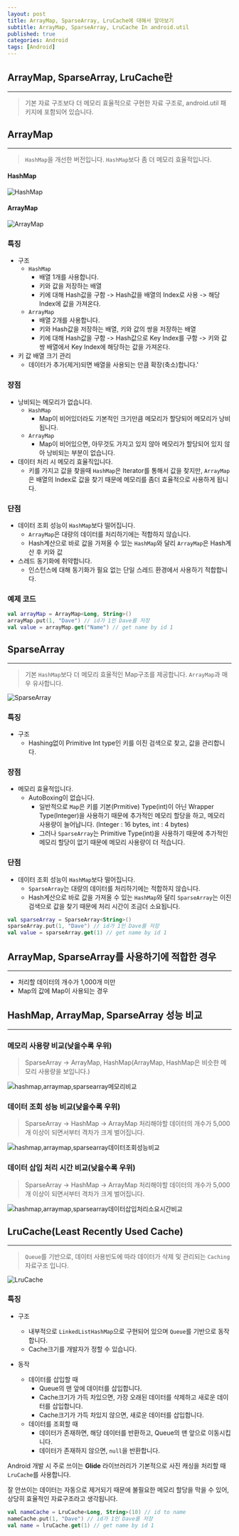 ```yaml
---
layout: post
title: ArrayMap, SparseArray, LruCache에 대해서 알아보기
subtitle: ArrayMap, SparseArray, LruCache In android.util
published: true
categories: Android
tags: [Android]
---
```


## ArrayMap, SparseArray, LruCache란
---
> 기본 자료 구조보다 더 메모리 효율적으로 구현한 자료 구조로, android.util 패키지에 포함되어 있습니다.


## ArrayMap
---
> `HashMap`을 개선한 버전입니다. `HashMap`보다 좀 더 메모리 효율적입니다.

#### HashMap

![HashMap](https://github.com/pknujsp/BestWeather/assets/48265129/6d640467-4eae-4c6c-9756-ac2056fb2947)

#### ArrayMap

![ArrayMap](https://github.com/pknujsp/BestWeather/assets/48265129/7419a527-6fe5-4bdb-973d-3f5554002198)


### 특징

- 구조
  - `HashMap`
    - 배열 1개를 사용합니다.
    - 키와 값을 저장하는 배열
    - 키에 대해 Hash값을 구함 -> Hash값을 배열의 Index로 사용 -> 해당 Index에 값을 가져온다.
  - `ArrayMap`
    - 배열 2개를 사용합니다.
    - 키와 Hash값을 저장하는 배열, 키와 값의 쌍을 저장하는 배열
    - 키에 대해 Hash값을 구함 -> Hash값으로 Key Index를 구함 -> 키와 값 쌍 배열에서 Key Index에 해당하는 값을 가져온다. 
- 키 값 배열 크기 관리
  - 데이터가 추가(제거)되면 배열을 사용되는 만큼 확장(축소)합니다.'


### 장점

- 낭비되는 메모리가 없습니다.
  - `HashMap`
    - Map이 비어있더라도 기본적인 크기만큼 메모리가 할당되어 메모리가 낭비됩니다.
  - `ArrayMap`
    - Map이 비어있으면, 아무것도 가지고 있지 않아 메모리가 할당되어 있지 않아 낭비되는 부분이 없습니다.
- 데이터 처리 시 메모리 효율직입니다.
  - 키를 가지고 값을 찾을때 `HashMap`은 Iterator를 통해서 값을 찾지만, `ArrayMap`은 배열의 Index로 값을 찾기 때문에 메모리를 좀더 효율적으로 사용하게 됩니다.

### 단점

- 데이터 조회 성능이 `HashMap`보다 떨어집니다.
  - `ArrayMap`은 대량의 데이터를 처리하기에는 적합하지 않습니다.
  - Hash계산으로 바로 값을 가져올 수 있는 `HashMap`와 달리 `ArrayMap`은 Hash계산 후 키와 값
- 스레드 동기화에 취약합니다.
  - 인스턴스에 대해 동기화가 필요 없는 단일 스레드 환경에서 사용하기 적합합니다.

### 예제 코드

```kotlin
val arrayMap = ArrayMap<Long, String>()
arrayMap.put(1, "Dave") // id가 1인 Dave를 저장
val value = arrayMap.get("Name") // get name by id 1
```

## SparseArray
---
> 기본 `HashMap`보다 더 메모리 효율적인 Map구조를 제공합니다. `ArrayMap`과 매우 유사합니다.

![SparseArray](https://github.com/pknujsp/KSealedBinding/assets/48265129/78fe36b4-d539-4712-b70f-469d10105c04)


### 특징

- 구조
  - Hashing없이 Primitive Int type인 키를 이진 검색으로 찾고, 값을 관리합니다.

### 장점

- 메모리 효율적입니다.
  - AutoBoxing이 없습니다.
    - 일반적으로 `Map`은 키를 기본(Prmitive) Type(int)이 아닌 Wrapper Type(Integer)을 사용하기 때문에 추가적인 메모리 할당을 하고, 메모리 사용량이 늘어납니다. (Integer : 16 bytes, int : 4 bytes)
    - 그러나 `SparseArray`는 Primitive Type(int)을 사용하기 때문에 추가적인 메모리 할당이 없기 때문에 메모리 사용량이 더 적습니다.


### 단점

- 데이터 조회 성능이 `HashMap`보다 떨어집니다.
  - `SparseArray`는 대량의 데이터를 처리하기에는 적합하지 않습니다.
  - Hash계산으로 바로 값을 가져올 수 있는 `HashMap`와 달리 `SparseArray`는 이진 검색으로 값을 찾기 때문에 처리 시간이 조금더 소요됩니다.


```kotlin
val sparseArray = SparseArray<String>()
sparseArray.put(1, "Dave") // id가 1인 Dave를 저장
val value = sparseArray.get(1) // get name by id 1
```


## ArrayMap, SparseArray를 사용하기에 적합한 경우
---

- 처리할 데이터의 개수가 1,000개 미만
- Map의 값에 Map이 사용되는 경우


## HashMap, ArrayMap, SparseArray 성능 비교
---

### 메모리 사용량 비교(낮을수록 우위)

> SparseArray -> ArrayMap, HashMap(ArrayMap, HashMap은 비슷한 메모리 사용량을 보입니다.)


![hashmap,arraymap,sparsearray메모리비교](https://github.com/pknujsp/KSealedBinding/assets/48265129/60ed8b49-51a9-4052-9bd6-8e1ffe78f41a)

### 데이터 조회 성능 비교(낮을수록 우위)

> SparseArray -> HashMap -> ArrayMap 처리해야할 데이터의 개수가 5,000개 이상이 되면서부터 격차가 크게 벌어집니다.


![hashmap,arraymap,sparsearray데이터조회성능비교](https://github.com/pknujsp/KSealedBinding/assets/48265129/e17ac0e9-c313-4cd2-bc15-8f8626a4f4fc)

### 데이터 삽입 처리 시간 비교(낮을수록 우위)

> SparseArray -> HashMap -> ArrayMap 처리해야할 데이터의 개수가 5,000개 이상이 되면서부터 격차가 크게 벌어집니다.


![hashmap,arraymap,sparsearray데이터삽입처리소요시간비교](https://github.com/pknujsp/KSealedBinding/assets/48265129/f7f6beb8-86d0-46c5-adc7-7d0b1e680853)


## LruCache(Least Recently Used Cache)
---

> `Queue`를 기반으로, 데이터 사용빈도에 따라 데이터가 삭제 및 관리되는 `Caching` 자료구조 입니다.

![LruCache](https://github.com/pknujsp/KSealedBinding/assets/48265129/c52d9c6a-2e4b-41ee-8270-e817492212e1)

### 특징

- 구조
  - 내부적으로 `LinkedListHashMap`으로 구현되어 있으며 `Queue`를 기반으로 동작합니다.
  - Cache크기를 개발자가 정할 수 있습니다.

- 동작
  - 데이터를 삽입할 때
    - Queue의 맨 앞에 데이터를 삽입합니다.
    - Cache크기가 가득 차있으면, 가장 오래된 데이터를 삭제하고 새로운 데이터를 삽입합니다.
    - Cache크기가 가득 차있지 않으면, 새로운 데이터를 삽입합니다.
  - 데이터를 조회할 때
    - 데이터가 존재하면, 해당 데이터를 반환하고, Queue의 맨 앞으로 이동시킵니다.
    - 데이터가 존재하지 않으면, `null`을 반환합니다.


Android 개발 시 주로 쓰이는 **Glide** 라이브러리가 기본적으로 사진 캐싱을 처리할 때 `LruCache`를 사용합니다.

잘 안쓰이는 데이터는 자동으로 제거되기 때문에 불필요한 메모리 할당을 막을 수 있어, 상당히 효율적인 자료구조라고 생각됩니다.

```kotlin
val nameCache = LruCache<Long, String>(10) // id to name
nameCache.put(1, "Dave") // id가 1인 Dave를 저장
val name = lruCache.get(1) // get name by id 1
```
